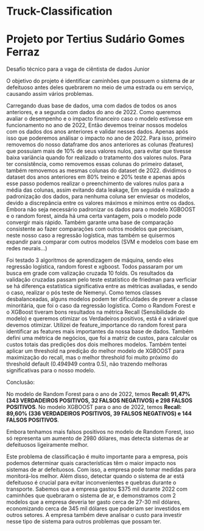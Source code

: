 # Truck-Classification

# Projeto por Tertius Sudário Gomes Ferraz

Desafio técnico para a vaga de ciêntista de dados Junior

O objetivo do projeto é identificar caminhões que possuem o sistema de ar defeituoso antes deles quebrarem no meio de uma estrada ou em serviço, causando assim vários problemas. 

Carregando duas base de dados, uma com dados de todos os anos anteriores, e a segunda com dados do ano de 2022. Como queremos avaliar o desempenho e o impacto financeiro caso o modelo estivesse em funcionamento no ano de 2022, Então devemos treinar nossos modelos com os dados dos anos anteriores e validar nesses dados. Apenas após isso que poderemos análisar o impacto no ano de 2022. Para isso, primeiro removemos do nosso dataframe dos anos anteriores as colunas (features) que possuiam mais de 10% de seus valores nulos, para evitar que tivesse baixa variância quando for realizado o tratamento dos valores nulos. Para ter consistência, como removemos essas colunas do primeiro dataset, também removemos as mesmas colunas do dataset de 2022. dividimos o dataset dos anos anteriores em 80% treino e 20% teste e apenas após esse passo podemos realizar o preenchimento de valores nulos para a média das colunas, assim evitando data leakage, Em seguida é realizado a padronização dos dados, para nenhuma coluna ser enviesar os modelos, devido a discrepância entre os valores máximos e mínimos entre os dados. Embora não seja necessário padronizar os dados para o modelo XGBOOST e o random forest, ainda há uma certa vantagem, pois o modelo pode convergir mais rápido. Também garante uma base de comparação consistente ao fazer comparações com outros modelos que precisam, neste nosso caso a regressão logística, mas também se quisermos expandir para comparar com outros modelos (SVM e modelos com base em redes neurais...)

Foi testado 3 algoritmos de aprendizagem de máquina, sendo eles regressão logística, random forest e xgboost. Todos passaram por um busca em grade com valização cruzada 10 folds. Os resultados da validação cruzadas passam pelo teste estatístico de friedman para verficiar se há diferença estatística significativa entre as métricas avaliadas, e sendo o caso, realizar o pós teste de Nemenyi. Como temos classes desbalanceadas, alguns modelos podem ter dificuldades de prever a classe minoritária, que foi o caso da regressão logística. Como o Random Forest e o XGBoost tiveram bons resultados na métrica Recall (Sensibilidade do modelo) e queremos otimizar os Verdadeiros positivos, está é a váriavel que devemos otimizar. Utilizei de feature_importance do random forest para identificar as features mais importantes da nossa base de dados. Também defini uma métrica de negócios, que foi a matriz de custos, para calcular os custos totais das predições dos dois melhores modelos. Também tentei aplicar um threshold na predição do melhor modelo de XGBOOST para maximização do recall, mas o melhor threshold foi muito próximo do threshold default (0.494949 contra 0.5), não trazendo melhoras significativas para o nosso modelo.

Conclusão:

No modelo de Random Forest para o ano de 2022, temos **Recall: 91,47% (343 VERDADEIROS POSITIVOS, 32 FALSOS NEGATIVOS) e 298 FALSOS POSITIVOS**.
No modelo XGBOOST para o ano de 2022, temos **Recall: 89,60% (336 VERDADEIROS POSITIVOS, 39 FALSOS NEGATIVOS) e 144 FALSOS POSITIVOS**.

Embora tenhamos mais falsos positivos no modelo de Random Forest, isso só representa um aumento de 2980 dólares, mas detecta sistemas de ar defeituosos ligeiramente melhor.

Este problema de classificação é muito importante para a empresa, pois podemos determinar quais características têm o maior impacto nos sistemas de ar defeituosos. Com isso, a empresa pode tomar medidas para monitorá-los melhor. Além disso, detectar quando o sistema de ar está defeituoso é crucial para evitar inconvenientes e quebras durante o transporte. Sabemos que a empresa gastou $375 mil durante 2022 com caminhões que quebraram o sistema de ar, e demonstramos com 2 modelos que a empresa deveria ter gasto cerca de 27-30 mil dólares, economizando cerca de 345 mil dólares que poderiam ser investidos em outros setores. A empresa também deve analisar o custo para investir nesse tipo de sistema para outros problemas que possam ter.
